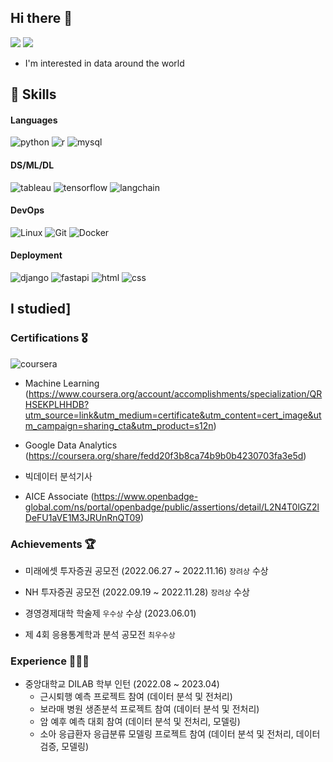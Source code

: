 ## Hi there 👋
<p>
  <a href="https://yeonco.tistory.com" target="_blank"><img src="https://img.shields.io/badge/Tech_Blog-DD0B78?style=flat-square&logo=GitHub%20Sponsors&logoColor=white"/></a>
  <a href="mailto:ksy974498@gmail.com" target="_blank"><img src="https://img.shields.io/badge/ksy974498@gmail.com-EA4335?style=flat-square&logo=Gmail&logoColor=white"/></a>
</p>

- I'm interested in data around the world

## 💪 Skills

#### Languages
![python](https://img.shields.io/badge/Python-3776AB?style=for-the-badge&logo=python&logoColor=white)
![r](https://img.shields.io/badge/R-276DC3?style=for-the-badge&logo=r&logoColor=white)
![mysql](https://img.shields.io/badge/MySQL-00000F?style=for-the-badge&logo=mysql&logoColor=white)

#### DS/ML/DL
![tableau](https://img.shields.io/badge/Tableau-E97627?style=for-the-badge&logo=Tableau&logoColor=white)
![tensorflow](https://img.shields.io/badge/TensorFlow-FF6F00?style=for-the-badge&logo=tensorflow&logoColor=white)
![langchain](https://img.shields.io/badge/langchain-1C3C3C?style=for-the-badge&logo=langchain)

#### DevOps
![Linux](https://img.shields.io/badge/Linux-FCC624?style=for-the-badge&logo=linux&logoColor=black)
![Git](https://img.shields.io/badge/git-F05032?style=for-the-badge&logo=git&logoColor=white)
![Docker](https://img.shields.io/badge/docker-2496ED?style=for-the-badge&logo=docker&logoColor=white)

#### Deployment
![django](https://img.shields.io/badge/Django-092E20?style=for-the-badge&logo=django&logoColor=white)
![fastapi](https://img.shields.io/badge/FastAPI-005571?style=for-the-badge&logo=fastapi)
![html](https://img.shields.io/badge/HTML5-E34F26?style=for-the-badge&logo=html5&logoColor=white)
![css](https://img.shields.io/badge/Bootstrap-563D7C?style=for-the-badge&logo=bootstrap&logoColor=white)


## I studied]

### Certifications 🎖️ 
![coursera](https://img.shields.io/badge/Coursera-0056D2?style=for-the-badge&logo=Coursera&logoColor=white)
  - Machine Learning (https://www.coursera.org/account/accomplishments/specialization/QRHSEKPLHHDB?utm_source=link&utm_medium=certificate&utm_content=cert_image&utm_campaign=sharing_cta&utm_product=s12n)
  - Google Data Analytics (https://coursera.org/share/fedd20f3b8ca74b9b0b4230703fa3e5d)

- 빅데이터 분석기사
- AICE Associate (https://www.openbadge-global.com/ns/portal/openbadge/public/assertions/detail/L2N4T0lGZ2lDeFU1aVE1M3JRUnRnQT09)

### Achievements 🏆
- 미래에셋 투자증권 공모전 (2022.06.27 ~ 2022.11.16) `장려상` 수상
- NH 투자증권 공모전 (2022.09.19 ~ 2022.11.28) `장려상` 수상

- 경영경제대학 학술제 `우수상` 수상 (2023.06.01)
- 제 4회 응용통계학과 분석 공모전 `최우수상`

### Experience 👨🏻‍💻
- 중앙대학교 DILAB 학부 인턴 (2022.08 ~ 2023.04)
    - 근시퇴행 예측 프로젝트 참여 (데이터 분석 및 전처리)
    - 보라매 병원 생존분석 프로젝트 참여 (데이터 분석 및 전처리)
    - 암 예후 예측 대회 참여 (데이터 분석 및 전처리, 모델링)
    - 소아 응급환자 응급분류 모델링 프로젝트 참여 (데이터 분석 및 전처리, 데이터 검증, 모델링)
